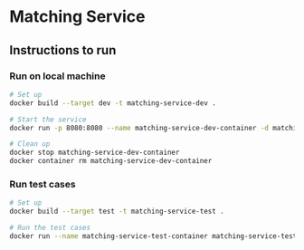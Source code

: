 # Matching Service

## Instructions to run

### Run on local machine

```bash
# Set up
docker build --target dev -t matching-service-dev .

# Start the service
docker run -p 8080:8080 --name matching-service-dev-container -d matching-service-dev

# Clean up
docker stop matching-service-dev-container
docker container rm matching-service-dev-container
```

### Run test cases

```bash
# Set up
docker build --target test -t matching-service-test .

# Run the test cases
docker run --name matching-service-test-container matching-service-test
```
